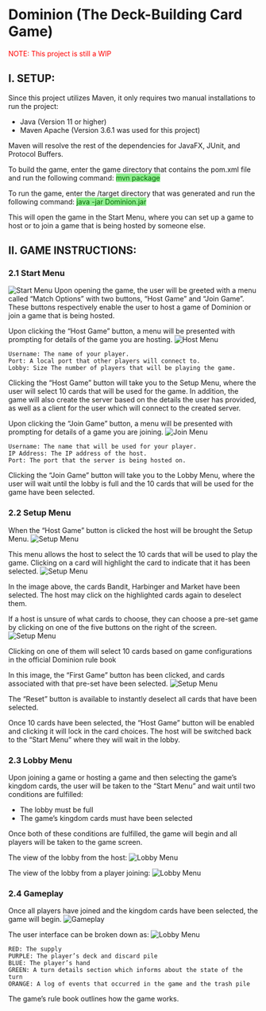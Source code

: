 # Dominion (The Deck-Building Card Game)
<span style="color:red">NOTE: This project is still a WIP</span>


## I. SETUP:

Since this project utilizes Maven, it only requires two manual installations to run the project:

- Java (Version 11 or higher)
- Maven Apache (Version 3.6.1 was used for this project)

Maven will resolve the rest of the dependencies for JavaFX, JUnit, and Protocol Buffers.

To build the game, enter the game directory that contains the pom.xml file and run the following
command:
<span style="color:darkgreen; background-color:lightgreen">mvn package</span>

To run the game, enter the /target directory that was generated and run the following command:
<span style="color:darkgreen; background-color:lightgreen">java -jar Dominion.jar</span>

This will open the game in the Start Menu, where you can set up a game to host or to join a game
that is being hosted by someone else.


## II. GAME INSTRUCTIONS:

### 2.1 Start Menu
![Start Menu](https://raw.githubusercontent.com/victordiep/Dominion-Card-Game/master/images/start_menu.png)
Upon opening the game, the user will be greeted with a menu called “Match Options” with two
buttons, “Host Game” and “Join Game”. These buttons respectively enable the user to host a
game of Dominion or join a game that is being hosted.


Upon clicking the “Host Game” button, a menu will be presented with prompting for details of
the game you are hosting.
![Host Menu](https://raw.githubusercontent.com/victordiep/Dominion-Card-Game/master/images/host_menu.png)

```
Username: The name of your player.
Port: A local port that other players will connect to.
Lobby: Size The number of players that will be playing the game.
```
Clicking the “Host Game” button will take you to the Setup Menu, where the user will select 10
cards that will be used for the game. In addition, the game will also create the server based on the
details the user has provided, as well as a client for the user which will connect to the created
server.


Upon clicking the “Join Game” button, a menu will be presented with prompting for details of a
game you are joining.
![Join Menu](https://raw.githubusercontent.com/victordiep/Dominion-Card-Game/master/images/join_menu.png)

```
Username: The name that will be used for your player.
IP Address: The IP address of the host.
Port: The port that the server is being hosted on.
```
Clicking the “Join Game” button will take you to the Lobby Menu, where the user will wait until
the lobby is full and the 10 cards that will be used for the game have been selected.


### 2.2 Setup Menu

When the “Host Game” button is clicked the host will be brought the Setup Menu.
![Setup Menu](https://raw.githubusercontent.com/victordiep/Dominion-Card-Game/master/images/setup_menu1.png)

This menu allows the host to select the 10 cards that will be used to play the game. Clicking on a
card will highlight the card to indicate that it has been selected.
![Setup Menu](https://raw.githubusercontent.com/victordiep/Dominion-Card-Game/master/images/setup_menu2.png)

In the image above, the cards Bandit, Harbinger and Market have been selected. The host may
click on the highlighted cards again to deselect them.

If a host is unsure of what cards to choose, they can choose a pre-set game by clicking on one of
the five buttons on the right of the screen.
![Setup Menu](https://raw.githubusercontent.com/victordiep/Dominion-Card-Game/master/images/setup_menu3.png)

Clicking on one of them will select 10 cards based on game configurations in the official
Dominion rule book


In this image, the “First Game” button has been clicked, and cards associated with that pre-set
have been selected.
![Setup Menu](https://raw.githubusercontent.com/victordiep/Dominion-Card-Game/master/images/setup_menu4.png)

The “Reset” button is available to instantly deselect all cards that have been selected.

Once 10 cards have been selected, the “Host Game” button will be enabled and clicking it will
lock in the card choices. The host will be switched back to the “Start Menu” where they will wait
in the lobby.


### 2.3 Lobby Menu

Upon joining a game or hosting a game and then selecting the game’s kingdom cards, the user
will be taken to the “Start Menu” and wait until two conditions are fulfilled:

- The lobby must be full
- The game’s kingdom cards must have been selected

Once both of these conditions are fulfilled, the game will begin and all players will be taken to
the game screen.

The view of the lobby from the host:
![Lobby Menu](https://raw.githubusercontent.com/victordiep/Dominion-Card-Game/master/images/lobby_menu_host.png)

The view of the lobby from a player joining:
![Lobby Menu](https://raw.githubusercontent.com/victordiep/Dominion-Card-Game/master/images/lobby_menu_joined.png)

### 2.4 Gameplay

Once all players have joined and the kingdom cards have been selected, the game will begin.
![Gameplay](https://raw.githubusercontent.com/victordiep/Dominion-Card-Game/master/images/gameplay.png)

The user interface can be broken down as:
![Lobby Menu](https://raw.githubusercontent.com/victordiep/Dominion-Card-Game/master/images/gameplay_breakdown.png)

```
RED: The supply
PURPLE: The player’s deck and discard pile
BLUE: The player’s hand
GREEN: A turn details section which informs about the state of the turn
ORANGE: A log of events that occurred in the game and the trash pile
```
The game’s rule book outlines how the game works.


